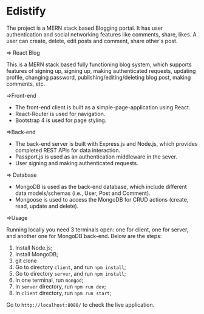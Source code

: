 # Edistify
The project is a MERN stack based Blogging portal. It has user authentication and social networking features like comments, share, likes. A user can create, delete, edit posts and comment, share other's post.


=> React Blog

This is a MERN stack based fully functioning blog system, which supports features of signing up, signing up, making authenticated requests, updating profile, changing password, publishing/editing/deleting blog post, making comments, etc.

=>Front-end

* The front-end client is built as a simple-page-application using React.
* React-Router is used for navigation.
* Bootstrap 4 is used for page styling.

=>Back-end

* The back-end server is built with Express.js and Node.js, which provides completed REST APIs for data interaction.
* Passport.js is used as an authentication middleware in the sever.
*  User signing and making authenticated requests.

=> Database

* MongoDB is used as the back-end database, which include different data models/schemas (i.e., User, Post and Comment).
* Mongoose is used to access the MongoDB for CRUD actions (create, read, update and delete).

=>Usage

Running locally you need 3 terminals open: one for client, one for server, and another one for MongoDB back-end. Below are the steps:

1. Install Node.js;
2. Install MongoDB;
3. git clone
4. Go to directory `client`, and run `npm install`;
5. Go to directory `server`, and run `npm install`;
6. In one terminal, run `mongod`;
7. In `server` directory, run `npm run dev`;
8. In `client` directory, run `npm run start`;

Go to `http://localhost:8080/` to check the live application.

